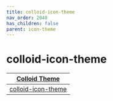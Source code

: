 ```yaml
---
title: colloid-icon-theme
nav_order: 2040
has_children: false
parent: icon-theme
---
```



# colloid-icon-theme

| [Colloid Theme](https://samwhelp.github.io/note-about-theme/read/desktop-theme/themes/colloid-theme.html) |
| --- |
| [colloid-icon-theme](https://github.com/vinceliuice/Colloid-icon-theme) |
